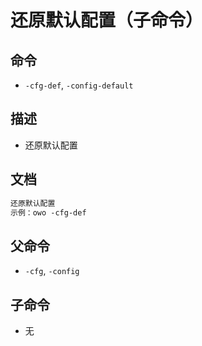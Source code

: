 # 还原默认配置（子命令）

## 命令
- `-cfg-def`, `-config-default`

## 描述
- 还原默认配置

## 文档
```txt
还原默认配置
示例：owo -cfg-def
```
## 父命令
- `-cfg`, `-config`

## 子命令
- 无